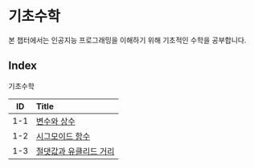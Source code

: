 # 기초수학
    
본 챕터에서는 인공지능 프로그래밍을 이해하기 위해 기초적인 수학을 공부합니다.


## Index
기초수학

|ID|Title|
|:---:|:---|
|1-1|[변수와 상수](./001/README.md)|
|1-2|[시그모이드 함수](./002/README.md)|
|1-3|[절댓값과 유클리드 거리](./003/README.md)|

